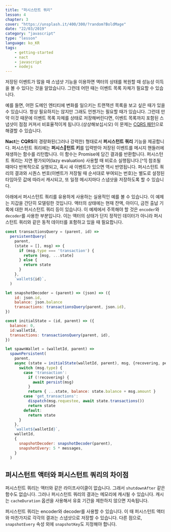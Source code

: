 ```yaml
---
title: "퍼시스턴트 쿼리"
lesson: 4
chapter: 3
cover: "https://unsplash.it/400/300/?random?BoldMage"
date: "22/03/2019"
category: "javascript"
type: "lesson"
language: ko_KR
tags:
    - getting-started
    - nact
    - javascript
    - nodejs
---
```


저장된 이벤트가 많을 때 스냅샷 기능을 이용하면 액터의 상태를 복원할 때 성능상 이득을 볼 수 있다는 것을 알았습니다. 그런데 어떤 때는 이벤트 목록 자체가 필요할 수 있습니다.

예를 들면, 어떤 도메인 엔티티에 변화를 일으키는 트랜잭션 목록을 보고 싶은 때가 있을 수 있습니다. 항상 필요하지는 않지만 그래도 언젠가는 필요할 때가 있습니다. 그런데 만약 이것 때문에 이벤트 목록 자체를 상태로 저장해버린다면, 이벤트 목록까지 포함된 스냅샷이 점점 커져서 비효율적이게 됩니다.(상상해보십시오) 이 문제는 [CQRS 패턴](https://martinfowler.com/bliki/CQRS.html)으로 해결할 수 있습니다.

**Nact**는 **CQRS**의 경량화된(그러나 강력한) 형태로서 **퍼시스턴트 쿼리** 기능을 제공합니다. 퍼시스턴트 쿼리에는 **퍼시스턴트 키**를 입력받아 저장된 이벤트를 메시지 핸들러에 재생하는 함수를 리턴합니다. 이 함수는 Promise에 담긴 결과를 반환합니다. 퍼시스턴트 쿼리는 지연 평가되어(lazy evaluation) 사용할 때 비로소 실행됩니다.[^1] 참조될 때마다 반복적으로 실행되고, 혹시 새 이벤트가 있으면 역시 반영됩니다. 퍼시스턴트 쿼리의 결과와 시퀀스 번호(이벤트가 저장될 때 순서대로 부여되는 번호)는 별도로 설정된 타임아웃 값에 따라서 캐시되고, 또 일정 메시지마다 스냅샷을 저장하도록 할 수 있습니다.

아래에서 퍼시스턴트 쿼리를 유용하게 사용하는 실용적인 예를 볼 수 있습니다. 이 예제는 지갑을 간단히 모델링한 것입니다. 액터의 상태에는 현재 잔액, 아이디, 금전 출납 기록에 대한 퍼시스턴트 쿼리 등이 있습니다. 이 예제에서 주목해야 할 것은 `encoder`와 `decoder`를 사용한 부분입니다. 이는 액터의 상태가 단지 정적인 데이터가 아니라 퍼시스턴트 쿼리와 같은 동적 데이터를 포함하고 있을 때 필요합니다.

```javascript
const transactionsQuery = (parent, id) =>
  persistentQuery(    
    parent,
    (state = [], msg) => {
      if (msg.type === 'transaction') {
        return [msg, ...state]
      } else {
        return state
      }          
    },
    `wallet${id}`,
  )

let snapshotDecoder = (parent) => (json) => ({
    id: json.id,
    balance: json.balance
    transactions: transactionsQuery(parent, json.id),
})

const initialState = (id, parent) => ({  
  balance: 0,
  id:walletId,
  transactions: transactionsQuery(parent, id),    
})

let spawnWallet = (walletId, parent) =>
  spawnPersistent(
    parent,        
    async (state = initialState(walletId, parent), msg, {recovering, persist}) => {
      switch (msg.type) {
        case 'transaction':          
          if (!recovering) {
            await persist(msg)
          }
          return { ...state, balance: state.balance + msg.amount }
        case 'get_transactions':                    
          dispatch(msg.requestee, await state.transactions())
          return state
        default: 
          return state
      }
    },
    `wallet${walletId}`,
    walletId,
    {
      snapshotDecoder: snapshotDecoder(parent),        
      snapshotEvery: 5 * messages,
    }    
  )
```


## 퍼시스턴트 액터와 퍼시스턴트 쿼리의 차이점

퍼시스턴트 쿼리는 액터와 같은 라이프사이클이 없습니다. 그래서 `shutdownAfter` 같은 함수도 없습니다. 그러나 퍼시스턴트 쿼리의 결과는 메모리에 캐시될 수 있습니다. 캐시는 `cacheDuration` 옵션을 사용해서 유효 기간을 제한하지 않으면 지속됩니다.

퍼시스턴트 쿼리는 encoder와 decoder를 사용할 수 있습니다. 이 때 퍼시스턴트 액터와 마찬가지로 각각의 결과는 스냅샷으로 저장할 수 있습니다. 다른 점으로, `snapshotEvery` 속성 외에 `snapshotKey`도 지정해야 합니다.
